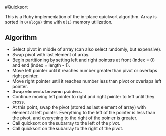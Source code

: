 #Quicksort

This is a Ruby implementation of the in-place quicksort algorithm. Array is sorted in `O(nlogn)` time with `O(1)` memory utilization.

## Algorithm

- Select pivot in middle of array (can also select randomly, but expensive).
- Swap pivot with last element of array.
- Begin partitioning by setting left and right pointers at front (index = 0) and end (index = length - 1).
- Move left pointer until it reaches number greater than pivot or overlaps right pointer.
- Move right pointer until it reaches number less than pivot or overlaps left pointer.
- Swap elements between pointers.
- Continue moving left pointer to right and right pointer to left until they cross.
- At this point, swap the pivot (stored as last element of array) with element at left pointer. Everything to the left of the pointer is less than the pivot, and everything to the right of the pointer is greater.
- Call quicksort on the subarray to the left of the pivot.
- Call quicksort on the subarray to the right of the pivot.
